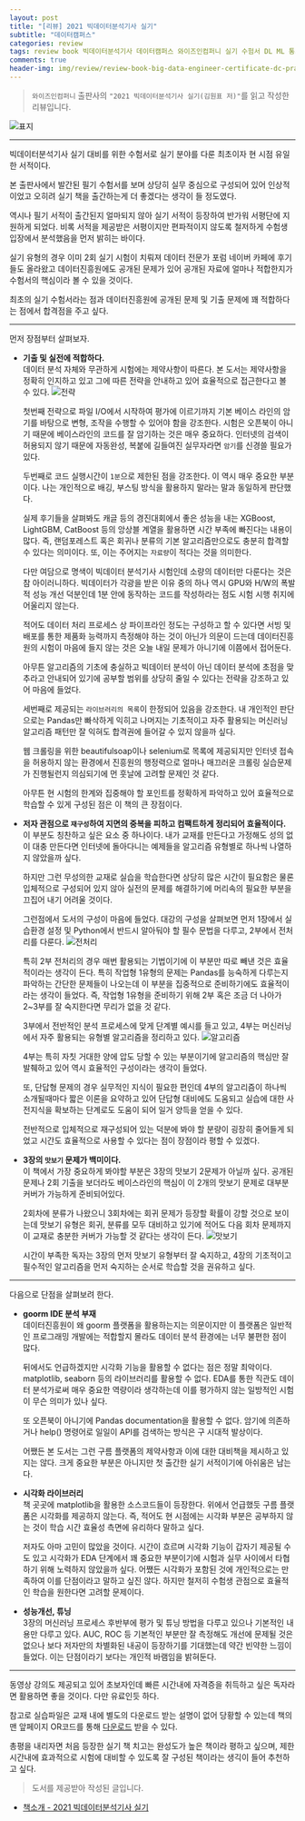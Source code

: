 ```yaml
---  
layout: post  
title: "[리뷰] 2021 빅데이터분석기사 실기"  
subtitle: "데이터캠퍼스"  
categories: review  
tags: review book 빅데이터분석기사 데이터캠퍼스 와이즈인컴퍼니 실기 수험서 DL ML 통계 Python 데이터 탐색 EDA 정제 알고리즘    
comments: true  
header-img: img/review/review-book-big-data-engineer-certificate-dc-prac-1.png
---  
```

  
> `와이즈인컴퍼니` 출판사의 `"2021 빅데이터분석기사 실기(김원표 저)"`를 읽고 작성한 리뷰입니다.  

![표지](https://telegeam.github.io/assets/img/review/review-book-big-data-engineer-certificate-dc-prac-1.png)  

---

빅데이터분석기사 실기 대비를 위한 수험서로 실기 분야를 다룬 최초이자 현 시점 유일한 서적이다.

본 출판사에서 발간된 필기 수험서를 보며 상당히 실무 중심으로 구성되어 있어 인상적이었고 오히려 실기 책을 출간하는게 더 좋겠다는 생각이 들 정도였다. 

역시나 필기 서적이 출간된지 얼마되지 않아 실기 서적이 등장하여 반가워 서평단에 지원하게 되었다. 비록 서적을 제공받은 서평이지만 편파적이지 않도록 철저하게 수험생 입장에서 분석했음을 먼저 밝히는 바이다.

실기 유형의 경우 이미 2회 실기 시험이 치뤄져 데이터 전문가 포럼 네이버 카페에 후기들도 올라왔고 데이터진흥원에도 공개된 문제가 있어 공개된 자료에 얼마나 적합한지가 수험서의 핵심이라 볼 수 있을 것이다. 

최초의 실기 수험서라는 점과 데이터진흥원에 공개된 문제 및 기출 문제에 꽤 적합하다는 점에서 합격점을 주고 싶다.

---

먼저 장점부터 살펴보자.

* __기출 및 실전에 적합하다.__  
  데이터 분석 자체와 무관하게 시험에는 제약사항이 따른다. 본 도서는 제약사항을 정확히 인지하고 있고 그에 따른 전략을 안내하고 있어 효율적으로 접근한다고 볼 수 있다. 
  ![전략](https://telegeam.github.io/assets/img/review/review-book-big-data-engineer-certificate-dc-prac-2.png)  

  첫번째 전략으로 파일 I/O에서 시작하여 평가에 이르기까지 기본 베이스 라인의 암기를 바탕으로 변형, 조작을 수행할 수 있어야 함을 강조한다. 시험은 오픈북이 아니기 때문에 베이스라인의 코드를 잘 암기하는 것은 매우 중요하다. 인터넷의 검색이 허용되지 않기 때문에 자동완성, 복붙에 길들여진 실무자라면 `암기`를 신경쓸 필요가 있다. 

  두번째로 코드 실행시간이 `1분`으로 제한된 점을 강조한다. 이 역시 매우 중요한 부분이다. 나는 개인적으로 배깅, 부스팅 방식을 활용하지 말라는 말과 동일하게 판단했다. 
  
  실제 후기들을 살펴봐도 캐글 등의 경진대회에서 좋은 성능을 내는 XGBoost, LightGBM, CatBoost 등의 앙상블 계열을 활용하면 시간 부족에 빠진다는 내용이 많다. 즉, 랜덤포레스트 혹은 회귀나 분류의 기본 알고리즘만으로도 충분히 합격할 수 있다는 의미이다. 또, 이는 주어지는 `자료량`이 적다는 것을 의미한다. 
  
  다만 여담으로 명색이 빅데이터 분석기사 시험인데 소량의 데이터만 다룬다는 것은 참 아이러니하다. 빅데이터가 각광을 받은 이유 중의 하나 역시 GPU와 H/W의 폭발적 성능 개선 덕분인데 1분 안에 동작하는 코드를 작성하라는 점도 시험 시행 취지에 어울리지 않는다. 
  
  적어도 데이터 처리 프로세스 상 파이프라인 정도는 구성하고 할 수 있다면 서빙 및 배포를 통한 제품화 능력까지 측정해야 하는 것이 아닌가 의문이 드는데 데이터진흥원의 시험이 마음에 들지 않는 것은 오늘 내일 문제가 아니기에 이쯤에서 접어둔다.

  아무튼 알고리즘의 기초에 충실하고 빅데이터 분석이 아닌 데이터 분석에 초점을 맞추라고 안내되어 있기에 공부할 범위를 상당히 줄일 수 있다는 전략을 강조하고 있어 마음에 들었다.

  세번째로 제공되는 `라이브러리의 목록`이 한정되어 있음을 강조한다. 내 개인적인 판단으로는 Pandas만 빠삭하게 익히고 나머지는 기초적이고 자주 활용되는 머신러닝 알고리즘 패턴만 잘 익혀도 합격권에 들어갈 수 있지 않을까 싶다. 

  웹 크롤링을 위한 beautifulsoap이나 selenium로 목록에 제공되지만 인터넷 접속을 허용하지 않는 환경에서 진흥원의 행정력으로 얼마나 매끄러운 크롤링 실습문제가 진행될런지 의심되기에 먼 훗날에 고려할 문제인 것 같다. 

  아무튼 현 시험의 한계와 집중해야 할 포인트를 정확하게 파악하고 있어 효율적으로 학습할 수 있게 구성된 점은 이 책의 큰 장점이다.

* __저자 관점으로 `재구성`하여 지면의 중복을 피하고 컴팩트하게 정리되어 효율적이다.__  
  이 부분도 칭찬하고 싶은 요소 중 하나이다. 내가 교재를 만든다고 가정해도 성의 없이 대충 만든다면 인터넷에 돌아다니는 예제들을 알고리즘 유형별로 하나씩 나열하지 않았을까 싶다. 
  
  하지만 그런 무성의한 교재로 실습을 학습한다면 상당히 많은 시간이 필요함은 물론 입체적으로 구성되어 있지 않아 실전의 문제를 해결하기에 머리속의 필요한 부분을 끄집어 내기 어려울 것이다. 

  그런점에서 도서의 구성이 마음에 들었다. 대강의 구성을 살펴보면 먼저 1장에서 실습환경 설정 및 Python에서 반드시 알아둬야 할 필수 문법을 다루고, 2부에서 전처리를 다룬다. 
  ![전처리](https://telegeam.github.io/assets/img/review/review-book-big-data-engineer-certificate-dc-prac-3.png) 

  특히 2부 전처리의 경우 매번 활용되는 기법이기에 이 부분만 따로 빼낸 것은 효율적이라는 생각이 든다. 특히 작업형 1유형의 문제는 Pandas를 능숙하게 다루는지 파악하는 간단한 문제들이 나오는데 이 부분을 집중적으로 준비하기에도 효율적이라는 생각이 들었다. 즉, 작업형 1유형을 준비하기 위해 2부 혹은 조금 더 나아가 2~3부를 잘 숙지한다면 무리가 없을 것 같다.
  
  3부에서 전반적인 분석 프로세스에 맞게 단계별 예시를 들고 있고, 4부는 머신러닝에서 자주 활용되는 유형별 알고리즘을 정리하고 있다. 
  ![알고리즘](https://telegeam.github.io/assets/img/review/review-book-big-data-engineer-certificate-dc-prac-5.png)  

  4부는 특히 자칫 거대한 양에 압도 당할 수 있는 부분이기에 알고리즘의 핵심만 잘 발췌하고 있어 역시 효율적인 구성이라는 생각이 들었다. 

  또, 단답형 문제의 경우 실무적인 지식이 필요한 편인데 4부의 알고리즘이 하나씩 소개될때마다 짧은 이론을 요약하고 있어 단답형 대비에도 도움되고 실습에 대한 사전지식을 확보하는 단계로도 도움이 되어 일거 양득을 얻을 수 있다.

  전반적으로 입체적으로 재구성되어 있는 덕분에 봐야 할 분량이 굉장히 줄어들게 되었고 시간도 효율적으로 사용할 수 있다는 점이 장점이라 평할 수 있겠다.

* __3장의 `맛보기` 문제가 백미이다.__  
  이 책에서 가장 중요하게 봐야할 부분은 3장의 맛보기 2문제가 아닐까 싶다. 공개된 문제나 2회 기출을 보더라도 베이스라인의 핵심이 이 2개의 맛보기 문제로 대부분 커버가 가능하게 준비되어있다.

  2회차에 분류가 나왔으니 3회차에는 회귀 문제가 등장할 확률이 강할 것으로 보이는데 맛보기 유형은 회귀, 분류를 모두 대비하고 있기에 적어도 다음 회차 문제까지 이 교재로 충분한 커버가 가능할 것 같다는 생각이 든다. 
  ![맛보기](https://telegeam.github.io/assets/img/review/review-book-big-data-engineer-certificate-dc-prac-4.png)  

  시간이 부족한 독자는 3장의 먼저 맛보기 유형부터 잘 숙지하고, 4장의 기초적이고 필수적인 알고리즘을 먼저 숙지하는 순서로 학습할 것을 권유하고 싶다. 

---

다음으로 단점을 살펴보려 한다.

* __goorm IDE 분석 부재__  
  데이터진흥원이 왜 goorm 플랫폼을 활용하는지는 의문이지만 이 플랫폼은 일반적인 프로그래밍 개발에는 적합할지 몰라도 데이터 분석 환경에는 너무 불편한 점이 많다. 

  뒤에서도 언급하겠지만 시각화 기능을 활용할 수 없다는 점은 정말 최악이다. matplotlib, seaborn 등의 라이브러리를 활용할 수 없다. EDA를 통한 직관도 데이터 분석가로써 매우 중요한 역량이라 생각하는데 이를 평가하지 않는 일방적인 시험이 무슨 의미가 있나 싶다. 

  또 오픈북이 아니기에 Pandas documentation을 활용할 수 없다. 암기에 의존하거나 help() 명령어로 일일이 API를 검색하는 방식은 구 시대적 발상이다. 

  어쨌든 본 도서는 그런 구름 플랫폼의 제약사항과 이에 대한 대비책을 제시하고 있지는 않다. 크게 중요한 부분은 아니지만 첫 출간한 실기 서적이기에 아쉬움은 남는다.

* __시각화 라이브러리__  
  책 곳곳에 matplotlib을 활용한 소스코드들이 등장한다. 위에서 언급했듯 구름 플랫폼은 시각화를 제공하지 않는다. 즉, 적어도 현 시점에는 시각화 부분은 공부하지 않는 것이 학습 시간 효율성 측면에 유리하다 말하고 싶다. 

  저자도 아마 고민이 많았을 것이다. 시간이 흐르며 시각화 기능이 갑자기 제공될 수도 있고 시각화가 EDA 단계에서 꽤 중요한 부분이기에 시험과 실무 사이에서 타협하기 위해 노력하지 않았을까 싶다. 어쨌든 시각화가 포함된 것에 개인적으로는 만족하여 이를 단점이라고 말하고 싶진 않다. 하지만 철저히 수험생 관점으로 효율적인 학습을 원한다면 고려할 문제이다.

* __성능개선, 튜닝__  
  3장의 머신러닝 프로세스 후반부에 평가 및 튜닝 방법을 다루고 있으나 기본적인 내용만 다루고 있다. AUC, ROC 등 기본적인 부분만 잘 측정해도 개선에 문제될 것은 없으나 보다 저자만의 차별화된 내공이 등장하기를 기대했는데 약간 빈약한 느낌이 들었다. 이는 단점이라기 보다는 개인적 바램임을 밝혀둔다.

---

동영상 강의도 제공되고 있어 초보자인데 빠른 시간내에 자격증을 취득하고 싶은 독자라면 활용하면 좋을 것이다. 다만 유료인듯 하다. 

참고로 실습파일은 교재 내에 별도의 다운로드 받는 설명이 없어 당황할 수 있는데 책의 맨 앞페이지 OR코드를 통해 [다운로드](https://www.datacampus.co.kr/board/read.jsp?id=98394&code=notice) 받을 수 있다. 

총평을 내리자면 처음 등장한 실기 책 치고는 완성도가 높은 책이라 평하고 싶으며, 제한 시간내에 효과적으로 시험에 대비할 수 있도록 잘 구성된 책이라는 생긱이 들어 추천하고 싶다. 


> 도서를 제공받아 작성된 글입니다.

* [책소개 - 2021 빅데이터분석기사 실기](http://www.yes24.com/Product/Goods/103919365)

